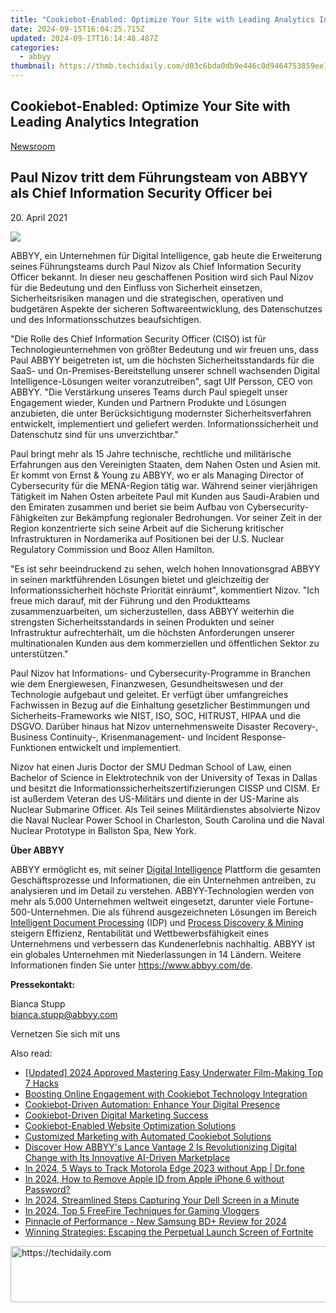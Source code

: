 ```yaml
---
title: "Cookiebot-Enabled: Optimize Your Site with Leading Analytics Integration"
date: 2024-09-15T16:04:25.715Z
updated: 2024-09-17T16:14:48.487Z
categories:
  - abbyy
thumbnail: https://thmb.techidaily.com/d03c6bda0db9e446c0d9464753859ee1c2f12f38d94da77b1f5b8b2204a1d875.jpg
---
```


## Cookiebot-Enabled: Optimize Your Site with Leading Analytics Integration

[Newsroom](https://tools.techidaily.com/abbyy/products/)

## Paul Nizov tritt dem Führungsteam von ABBYY als Chief Information Security Officer bei

20\. April 2021

![](https://content.abbyy.com/-/media/project/abbyy/abbyy/branchtemplates/shutterstock_1272462163_1296-x-729.jpg?h=729&iar=0&w=1296)

ABBYY, ein Unternehmen für Digital Intelligence, gab heute die Erweiterung seines Führungsteams durch Paul Nizov als Chief Information Security Officer bekannt. In dieser neu geschaffenen Position wird sich Paul Nizov für die Bedeutung und den Einfluss von Sicherheit einsetzen, Sicherheitsrisiken managen und die strategischen, operativen und budgetären Aspekte der sicheren Softwareentwicklung, des Datenschutzes und des Informationsschutzes beaufsichtigen.

"Die Rolle des Chief Information Security Officer (CISO) ist für Technologieunternehmen von größter Bedeutung und wir freuen uns, dass Paul ABBYY beigetreten ist, um die höchsten Sicherheitsstandards für die SaaS- und On-Premises-Bereitstellung unserer schnell wachsenden Digital Intelligence-Lösungen weiter voranzutreiben", sagt Ulf Persson, CEO von ABBYY. "Die Verstärkung unseres Teams durch Paul spiegelt unser Engagement wieder, Kunden und Partnern Produkte und Lösungen anzubieten, die unter Berücksichtigung modernster Sicherheitsverfahren entwickelt, implementiert und geliefert werden. Informationssicherheit und Datenschutz sind für uns unverzichtbar."

Paul bringt mehr als 15 Jahre technische, rechtliche und militärische Erfahrungen aus den Vereinigten Staaten, dem Nahen Osten und Asien mit. Er kommt von Ernst & Young zu ABBYY, wo er als Managing Director of Cybersecurity für die MENA-Region tätig war. Während seiner vierjährigen Tätigkeit im Nahen Osten arbeitete Paul mit Kunden aus Saudi-Arabien und den Emiraten zusammen und beriet sie beim Aufbau von Cybersecurity-Fähigkeiten zur Bekämpfung regionaler Bedrohungen. Vor seiner Zeit in der Region konzentrierte sich seine Arbeit auf die Sicherung kritischer Infrastrukturen in Nordamerika auf Positionen bei der U.S. Nuclear Regulatory Commission und Booz Allen Hamilton.

"Es ist sehr beeindruckend zu sehen, welch hohen Innovationsgrad ABBYY in seinen marktführenden Lösungen bietet und gleichzeitig der Informationssicherheit höchste Priorität einräumt", kommentiert Nizov. "Ich freue mich darauf, mit der Führung und den Produktteams zusammenzuarbeiten, um sicherzustellen, dass ABBYY weiterhin die strengsten Sicherheitsstandards in seinen Produkten und seiner Infrastruktur aufrechterhält, um die höchsten Anforderungen unserer multinationalen Kunden aus dem kommerziellen und öffentlichen Sektor zu unterstützen."

Paul Nizov hat Informations- und Cybersecurity-Programme in Branchen wie dem Energiewesen, Finanzwesen, Gesundheitswesen und der Technologie aufgebaut und geleitet. Er verfügt über umfangreiches Fachwissen in Bezug auf die Einhaltung gesetzlicher Bestimmungen und Sicherheits-Frameworks wie NIST, ISO, SOC, HITRUST, HIPAA und die DSGVO. Darüber hinaus hat Nizov unternehmensweite Disaster Recovery-, Business Continuity-, Krisenmanagement- und Incident Response-Funktionen entwickelt und implementiert.

Nizov hat einen Juris Doctor der SMU Dedman School of Law, einen Bachelor of Science in Elektrotechnik von der University of Texas in Dallas und besitzt die Informationssicherheitszertifizierungen CISSP und CISM. Er ist außerdem Veteran des US-Militärs und diente in der US-Marine als Nuclear Submarine Officer. Als Teil seines Militärdienstes absolvierte Nizov die Naval Nuclear Power School in Charleston, South Carolina und die Naval Nuclear Prototype in Ballston Spa, New York.

**Über ABBYY**

ABBYY ermöglicht es, mit seiner [Digital Intelligence](https://tools.techidaily.com/abbyy/products/) Plattform die gesamten Geschäftsprozesse und Informationen, die ein Unternehmen antreiben, zu analysieren und im Detail zu verstehen. ABBYY-Technologien werden von mehr als 5.000 Unternehmen weltweit eingesetzt, darunter viele Fortune-500-Unternehmen. Die als führend ausgezeichneten Lösungen im Bereich [Intelligent Document Processing](https://tools.techidaily.com/abbyy/products/) (IDP) und [Process Discovery & Mining](https://tools.techidaily.com/abbyy/products/) steigern Effizienz, Rentabilität und Wettbewerbsfähigkeit eines Unternehmens und verbessern das Kundenerlebnis nachhaltig. ABBYY ist ein globales Unternehmen mit Niederlassungen in 14 Ländern. Weitere Informationen finden Sie unter <https://www.abbyy.com/de>.

**Pressekontakt:**

Bianca Stupp  
[bianca.stupp@abbyy.com](https://tools.techidaily.com/abbyy/products/)

Vernetzen Sie sich mit uns

<ins class="adsbygoogle"
     style="display:block"
     data-ad-format="autorelaxed"
     data-ad-client="ca-pub-7571918770474297"
     data-ad-slot="1223367746"></ins>

<ins class="adsbygoogle"
     style="display:block"
     data-ad-client="ca-pub-7571918770474297"
     data-ad-slot="8358498916"
     data-ad-format="auto"
     data-full-width-responsive="true"></ins>

<span class="atpl-alsoreadstyle">Also read:</span>
<div><ul>
<li><a href="https://fox-hovers.techidaily.com/updated-2024-approved-mastering-easy-underwater-film-making-top-7-hacks/"><u>[Updated] 2024 Approved Mastering Easy Underwater Film-Making Top 7 Hacks</u></a></li>
<li><a href="https://some-tips.techidaily.com/boosting-online-engagement-with-cookiebot-technology-integration/"><u>Boosting Online Engagement with Cookiebot Technology Integration</u></a></li>
<li><a href="https://some-tips.techidaily.com/cookiebot-driven-automation-enhance-your-digital-presence/"><u>Cookiebot-Driven Automation: Enhance Your Digital Presence</u></a></li>
<li><a href="https://some-tips.techidaily.com/cookiebot-driven-digital-marketing-success/"><u>Cookiebot-Driven Digital Marketing Success</u></a></li>
<li><a href="https://some-tips.techidaily.com/cookiebot-enabled-website-optimization-solutions/"><u>Cookiebot-Enabled Website Optimization Solutions</u></a></li>
<li><a href="https://some-tips.techidaily.com/customized-marketing-with-automated-cookiebot-solutions/"><u>Customized Marketing with Automated Cookiebot Solutions</u></a></li>
<li><a href="https://some-tips.techidaily.com/discover-how-abbyys-lance-vantage-2-is-revolutionizing-digital-change-with-its-innovative-ai-driven-marketplace/"><u>Discover How ABBYY's Lance Vantage 2 Is Revolutionizing Digital Change with Its Innovative AI-Driven Marketplace</u></a></li>
<li><a href="https://android-location-track.techidaily.com/in-2024-5-ways-to-track-motorola-edge-2023-without-app-drfone-by-drfone-virtual-android/"><u>In 2024, 5 Ways to Track Motorola Edge 2023 without App | Dr.fone</u></a></li>
<li><a href="https://apple-account.techidaily.com/in-2024-how-to-remove-apple-id-from-apple-iphone-6-without-password-by-drfone-ios/"><u>In 2024, How to Remove Apple ID from Apple iPhone 6 without Password?</u></a></li>
<li><a href="https://digital-screen-recording.techidaily.com/in-2024-streamlined-steps-capturing-your-dell-screen-in-a-minute/"><u>In 2024, Streamlined Steps Capturing Your Dell Screen in a Minute</u></a></li>
<li><a href="https://youtube-lab.techidaily.com/24-top-5-freefire-techniques-for-gaming-vloggers/"><u>In 2024, Top 5 FreeFire Techniques for Gaming Vloggers</u></a></li>
<li><a href="https://extra-support.techidaily.com/pinnacle-of-performance-new-samsung-bdplus-review-for-2024/"><u>Pinnacle of Performance - New Samsung BD+ Review for 2024</u></a></li>
<li><a href="https://win-blog.techidaily.com/winning-strategies-escaping-the-perpetual-launch-screen-of-fortnite/"><u>Winning Strategies: Escaping the Perpetual Launch Screen of Fortnite</u></a></li>
</ul></div>

<!-- affiliate ads begin -->
<a href="https://unicoeye.pxf.io/c/5597632/2134246/18498" target="_top" id="2134246">
  <img src="//a.impactradius-go.com/display-ad/18498-2134246" border="0" alt="https://techidaily.com" width="728" height="90"/>
</a>
<img height="0" width="0" src="https://unicoeye.pxf.io/i/5597632/2134246/18498" style="position:absolute;visibility:hidden;" border="0" />
<!-- affiliate ads end -->

